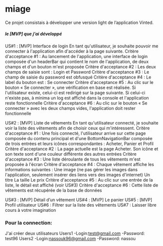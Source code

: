 # miage
Ce projet consistais à développer une version light de l’application Vinted. 

##### le [MVP] que j'ai développé 

US#1 : [MVP] Interface de login
En tant qu'utilisateur, je souhaite pouvoir me connecter à l'application afin d'accéder à la page suivante.
Critère d'acceptance #1 : Au lancement de l'application, une interface de login composée d'un headerBar qui contient le nom de l'application, de deux champs et d'un bouton m'est proposée
Critère d'acceptance #2 : Les deux champs de saisie sont : Login et Password
Critère d'acceptance #3 : Le champ de saisie du password est obfusqué
Critère d'acceptance #4 : Le label du bouton est : Se connecter
Critère d'acceptance #5 : Au clic sur le bouton « Se connecter », une vérification en base est réalisée. Si l'utilisateur existe, celui-ci est redirigé sur la page suivante. Si celui-ci n'existe pas, à minima un log est affiché dans la console et l'application reste fonctionnelle
Critère d'acceptance #6 : Au clic sur le bouton « Se connecter » avec les deux champs vides, l'application doit rester fonctionnelle

US#2 : [MVP] Liste de vêtements
En tant qu'utilisateur connecté, je souhaite voir la liste des vêtements afin de choisir ceux qui m'intéressent.
Critère d'acceptance #1 : Une fois connecté, l'utilisateur arrive sur cette page composée du contenu principal et d'une BottomNavigationBar composée de trois entrées et leurs icônes correspondantes : Acheter, Panier et Profil
Critère d'acceptance #2 : La page actuelle est la page Acheter. Son icône et son texte sont d'une couleur différente des autres entrées
Critère d'acceptance #3 : Une liste déroulante de tous les vêtements m'est proposée à l'écran
Critère d'acceptance #4 : Chaque vêtement affiche les informations suivantes :
Une image (ne pas gérer les images dans l'application, seulement insérer des liens vers des images d'internet)
Un titre
La taille
Le prix
Critère d'acceptance #5 : Au clic sur une entrée de la liste, le détail est affiché (voir US#3)
Critère d'acceptance #6 : Cette liste de vêtements est récupérée de la base de données

US#3 : [MVP] Détail d’un vêtement
US#4 : [MVP] Le panier
US#5 : [MVP] Profil utilisateur
US#6 : Filtrer sur la liste des vêtements
US#7 : Laisser libre cours à votre imagination


### Pour la connection:
J'ai créer deux utilisateurs
Users1
-Login:test@gmail.com
-Password: test96
Users2
-Login:nassouk96@gmail.com
-Password: nassou
